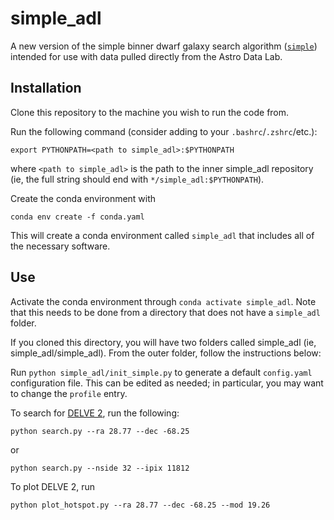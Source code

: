 # simple_adl
A new version of the simple binner dwarf galaxy search algorithm ([`simple`](https://github.com/DarkEnergySurvey/simple)) intended for use with data pulled directly from the Astro Data Lab. 

## Installation

Clone this repository to the machine you wish to run the code from.

Run the following command (consider adding to your `.bashrc`/`.zshrc`/etc.):
```
export PYTHONPATH=<path to simple_adl>:$PYTHONPATH
```
where `<path to simple_adl>` is the path to the inner simple_adl repository (ie, the full string should end with `*/simple_adl:$PYTHONPATH`).

Create the conda environment with
```
conda env create -f conda.yaml
```
This will create a conda environment called `simple_adl` that includes all of the necessary software.

## Use

Activate the conda environment through `conda activate simple_adl`. Note that this needs to be done from a directory that does not have a `simple_adl` folder.

If you cloned this directory, you will have two folders called simple_adl (ie, simple_adl/simple_adl). From the outer folder, follow the instructions below: 

Run `python simple_adl/init_simple.py` to generate a default `config.yaml` configuration file.
This can be edited as needed; in particular, you may want to change the `profile` entry.

To search for [DELVE 2](https://arxiv.org/abs/2009.08550), run the following:
```
python search.py --ra 28.77 --dec -68.25 
```
or
```
python search.py --nside 32 --ipix 11812
```

To plot DELVE 2, run
```
python plot_hotspot.py --ra 28.77 --dec -68.25 --mod 19.26
```
